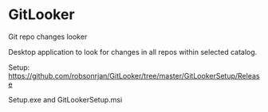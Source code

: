 # GitLooker
Git repo changes looker

Desktop application to look for changes in all repos within selected catalog.

Setup:
https://github.com/robsonrjan/GitLooker/tree/master/GitLookerSetup/Release

Setup.exe and 
GitLookerSetup.msi
